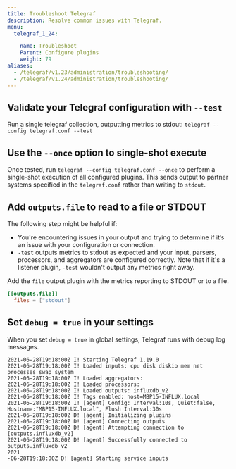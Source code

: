 ```yaml
---
title: Troubleshoot Telegraf
description: Resolve common issues with Telegraf.
menu:
  telegraf_1_24:

    name: Troubleshoot
    Parent: Configure plugins
    weight: 79
aliases:
  - /telegraf/v1.23/administration/troubleshooting/
  - /telegraf/v1.24/administration/troubleshooting/
---
```


## Validate your Telegraf configuration with `--test`

Run a single telegraf collection, outputting metrics to stdout:
`telegraf --config telegraf.conf --test`

## Use the `--once` option to single-shot execute

Once tested, run `telegraf --config telegraf.conf --once` to perform a single-shot execution of all configured plugins. This sends output to partner systems specified in the `telegraf.conf` rather than writing to `stdout`.

## Add `outputs.file` to read to a file or STDOUT

The following step might be helpful if:
- You're encountering issues in your output and trying to determine if it’s an issue with your configuration or connection.
-  `-test` outputs metrics to stdout as expected and your input, parsers, processors, and aggregators are configured correctly. Note that if it's a listener plugin, `-test` wouldn't output any metrics right away.

Add the `file` output plugin with the metrics reporting to STDOUT or to a file.
```toml
[[outputs.file]]
  files = ["stdout"]
```

## Set `debug = true` in your settings

When you set `debug = true` in global settings, Telegraf runs with debug log messages.

```
2021-06-28T19:18:00Z I! Starting Telegraf 1.19.0
2021-06-28T19:18:00Z I! Loaded inputs: cpu disk diskio mem net processes swap system
2021-06-28T19:18:00Z I! Loaded aggregators:
2021-06-28T19:18:00Z I! Loaded processors:
2021-06-28T19:18:00Z I! Loaded outputs: influxdb_v2
2021-06-28T19:18:00Z I! Tags enabled: host=MBP15-INFLUX.local
2021-06-28T19:18:00Z I! [agent] Config: Interval:10s, Quiet:false, Hostname:"MBP15-INFLUX.local", Flush Interval:30s
2021-06-28T19:18:00Z D! [agent] Initializing plugins
2021-06-28T19:18:00Z D! [agent] Connecting outputs
2021-06-28T19:18:00Z D! [agent] Attempting connection to [outputs.influxdb_v2]
2021-06-28T19:18:00Z D! [agent] Successfully connected to outputs.influxdb_v2
2021
-06-28T19:18:00Z D! [agent] Starting service inputs
```
